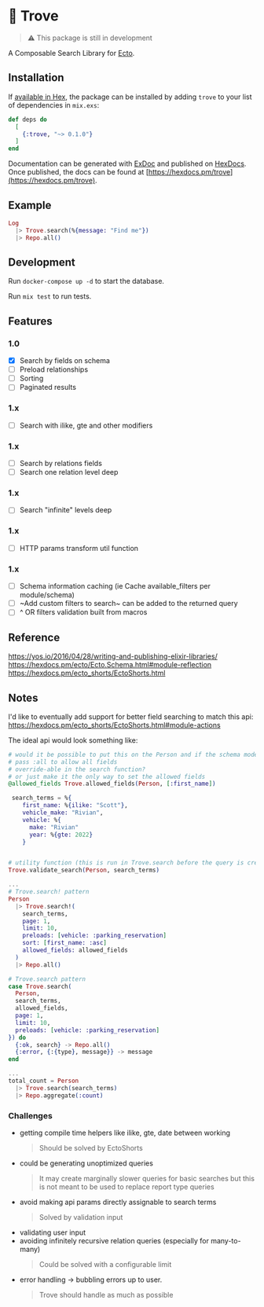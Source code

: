 # 💎 Trove

> ⚠️ This package is still in development

A Composable Search Library for [Ecto](https://hexdocs.pm/ecto).

## Installation

If [available in Hex](https://hex.pm/docs/publish), the package can be installed
by adding `trove` to your list of dependencies in `mix.exs`:

```elixir
def deps do
  [
    {:trove, "~> 0.1.0"}
  ]
end
```

Documentation can be generated with [ExDoc](https://github.com/elixir-lang/ex_doc)
and published on [HexDocs](https://hexdocs.pm). Once published, the docs can
be found at [https://hexdocs.pm/trove](https://hexdocs.pm/trove).

## Example

```elixir
Log
  |> Trove.search(%{message: "Find me"})
  |> Repo.all()
```

## Development

Run `docker-compose up -d` to start the database.

Run `mix test` to run tests.

## Features

### 1.0

- [x] Search by fields on schema
- [ ] Preload relationships
- [ ] Sorting
- [ ] Paginated results

### 1.x

- [ ] Search with ilike, gte and other modifiers

### 1.x

- [ ] Search by relations fields
- [ ] Search one relation level deep

### 1.x

- [ ] Search "infinite" levels deep

### 1.x

- [ ] HTTP params transform util function

### 1.x

- [ ] Schema information caching (ie Cache available_filters per module/schema)
- [ ] ~Add custom filters to search~ can be added to the returned query
- [ ] ^ OR filters validation built from macros

## Reference

https://yos.io/2016/04/28/writing-and-publishing-elixir-libraries/  
https://hexdocs.pm/ecto/Ecto.Schema.html#module-reflection  
https://hexdocs.pm/ecto_shorts/EctoShorts.html

## Notes

I'd like to eventually add support for better field searching to match this api:
https://hexdocs.pm/ecto_shorts/EctoShorts.html#module-actions

The ideal api would look something like:

```elixir
# would it be possible to put this on the Person and if the schema model doesn't have it throw a validation error
# pass :all to allow all fields
# override-able in the search function?
# or just make it the only way to set the allowed fields
@allowed_fields Trove.allowed_fields(Person, [:first_name])

 search_terms = %{
    first_name: %{ilike: "Scott"},
    vehicle_make: "Rivian",
    vehicle: %{
      make: "Rivian"
      year: %{gte: 2022}
    }


# utility function (this is run in Trove.search before the query is created)
Trove.validate_search(Person, search_terms)

...
# Trove.search! pattern
Person
  |> Trove.search!(
    search_terms,
    page: 1,
    limit: 10,
    preloads: [vehicle: :parking_reservation]
    sort: [first_name: :asc]
    allowed_fields: allowed_fields
  )
  |> Repo.all()

# Trove.search pattern
case Trove.search(
  Person,
  search_terms,
  allowed_fields,
  page: 1,
  limit: 10,
  preloads: [vehicle: :parking_reservation]
}) do
  {:ok, search} -> Repo.all()
  {:error, {:{type}, message}} -> message
end

...
total_count = Person
  |> Trove.search(search_terms)
  |> Repo.aggregate(:count)
```

### Challenges

- getting compile time helpers like ilike, gte, date between working
  > Should be solved by EctoShorts
- could be generating unoptimized queries
  > It may create marginally slower queries for basic searches but this is not meant to be used to
  > replace report type queries
- avoid making api params directly assignable to search terms
  > Solved by validation input
- validating user input
- avoiding infinitely recursive relation queries (especially for many-to-many)
  > Could be solved with a configurable limit
- error handling -> bubbling errors up to user.
  > Trove should handle as much as possible
